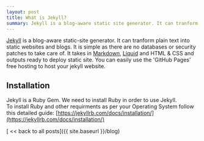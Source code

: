 ```yaml
---
layout: post
title: What is Jekyll?
summary: Jekyll is a blog-aware static site generator. It can tranform plain text...
---
```

[Jekyll](https://jekyllrb.com/) is a blog-aware static-site generator. It can tranform plain text into static websites and blogs. It is simple as there are no databases or security patches to take care of. It takes in [Markdown](https://www.markdownguide.org/), [Liquid](https://shopify.github.io/liquid/) and HTML & CSS and outputs ready to deploy static site. You can easily use the 'GitHub Pages' free hosting to host your jekyll website.

## Installation
Jekyll is a Ruby Gem. We need to install Ruby in order to use Jekyll.<br>
To install Ruby and other requirments as per your Operating System follow this detailed guide: [https://jekyllrb.com/docs/installation/](https://jekyllrb.com/docs/installation/)

[ << back to all posts]({{ site.baseurl }}/blog)
